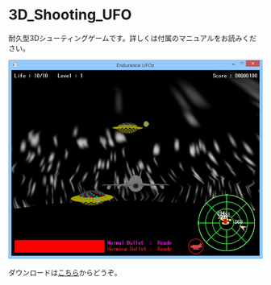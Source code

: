 3D_Shooting_UFO
==============

耐久型3Dシューティングゲームです。詳しくは付属のマニュアルをお読みください。

![スクリーンショット](./screenshot.png)

ダウンロードは[こちら](https://dl.dropboxusercontent.com/u/166737/ros/euz_bin.zip)からどうぞ。
